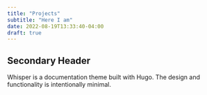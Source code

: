 ```yaml
---
title: "Projects"
subtitle: "Here I am"
date: 2022-08-19T13:33:40-04:00
draft: true
---
```


## Secondary Header
Whisper is a documentation theme built with Hugo. The design and functionality is intentionally minimal. 
